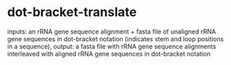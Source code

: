 # dot-bracket-translate
inputs: an rRNA gene sequence alignment + fasta file of unaligned rRNA gene sequences in dot-bracket notation (indicates stem and loop positions in a sequence),
output: a fasta file with rRNA gene sequence alignments interleaved with aligned rRNA gene sequences in dot-bracket notation
